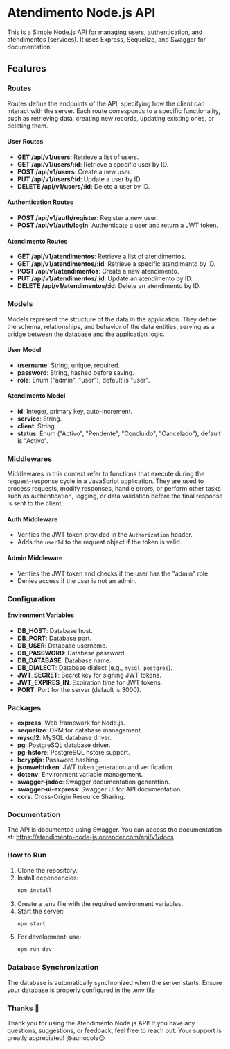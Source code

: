 # Atendimento Node.js API

This is a Simple Node.js API for managing users, authentication, and atendimentos (services). It uses Express, Sequelize, and Swagger for documentation.

## Features

### Routes

Routes define the endpoints of the API, specifying how the client can interact with the server. Each route corresponds to a specific functionality, such as retrieving data, creating new records, updating existing ones, or deleting them.

#### User Routes
- **GET /api/v1/users**: Retrieve a list of users.
- **GET /api/v1/users/:id**: Retrieve a specific user by ID.
- **POST /api/v1/users**: Create a new user.
- **PUT /api/v1/users/:id**: Update a user by ID.
- **DELETE /api/v1/users/:id**: Delete a user by ID.

#### Authentication Routes
- **POST /api/v1/auth/register**: Register a new user.
- **POST /api/v1/auth/login**: Authenticate a user and return a JWT token.

#### Atendimento Routes
- **GET /api/v1/atendimentos**: Retrieve a list of atendimentos.
- **GET /api/v1/atendimentos/:id**: Retrieve a specific atendimento by ID.
- **POST /api/v1/atendimentos**: Create a new atendimento.
- **PUT /api/v1/atendimentos/:id**: Update an atendimento by ID.
- **DELETE /api/v1/atendimentos/:id**: Delete an atendimento by ID.

### Models

Models represent the structure of the data in the application. They define the schema, relationships, and behavior of the data entities, serving as a bridge between the database and the application logic.

#### User Model
- **username**: String, unique, required.
- **password**: String, hashed before saving.
- **role**: Enum ("admin", "user"), default is "user".

#### Atendimento Model
- **id**: Integer, primary key, auto-increment.
- **service**: String.
- **client**: String.
- **status**: Enum ("Activo", "Pendente", "Concluido", "Cancelado"), default is "Activo".

### Middlewares

Middlewares in this context refer to functions that execute during the request-response cycle in a JavaScript application. They are used to process requests, modify responses, handle errors, or perform other tasks such as authentication, logging, or data validation before the final response is sent to the client.

#### Auth Middleware
- Verifies the JWT token provided in the `Authorization` header.
- Adds the `userId` to the request object if the token is valid.

#### Admin Middleware
- Verifies the JWT token and checks if the user has the "admin" role.
- Denies access if the user is not an admin.

### Configuration

#### Environment Variables
- **DB_HOST**: Database host.
- **DB_PORT**: Database port.
- **DB_USER**: Database username.
- **DB_PASSWORD**: Database password.
- **DB_DATABASE**: Database name.
- **DB_DIALECT**: Database dialect (e.g., `mysql`, `postgres`).
- **JWT_SECRET**: Secret key for signing JWT tokens.
- **JWT_EXPIRES_IN**: Expiration time for JWT tokens.
- **PORT**: Port for the server (default is 3000).

### Packages

- **express**: Web framework for Node.js.
- **sequelize**: ORM for database management.
- **mysql2**: MySQL database driver.
- **pg**: PostgreSQL database driver.
- **pg-hstore**: PostgreSQL hstore support.
- **bcryptjs**: Password hashing.
- **jsonwebtoken**: JWT token generation and verification.
- **dotenv**: Environment variable management.
- **swagger-jsdoc**: Swagger documentation generation.
- **swagger-ui-express**: Swagger UI for API documentation.
- **cors**: Cross-Origin Resource Sharing.

### Documentation

The API is documented using Swagger. You can access the documentation at: https://atendimento-node-js.onrender.com/api/v1/docs


### How to Run

1. Clone the repository.
2. Install dependencies:
   ```sh
   npm install
3. Create a .env file with the required environment variables.
4. Start the server: 
   ```sh
   npm start
5. For development: use: 
   ```sh
   npm run dev 

### Database Synchronization

The database is automatically synchronized when the server starts. Ensure your database is properly configured in the .env file

### Thanks 🙏

Thank you for using the Atendimento Node.js API! If you have any questions, suggestions, or feedback, feel free to reach out. Your support is greatly appreciated! @auriocole😊